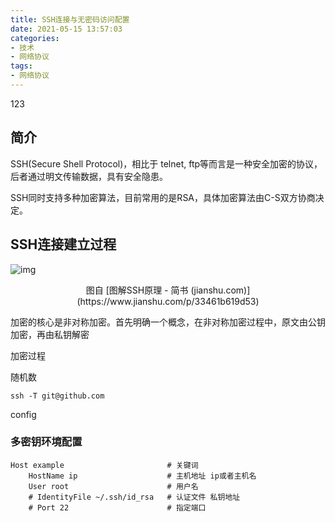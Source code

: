 ```yaml
---
title: SSH连接与无密码访问配置
date: 2021-05-15 13:57:03
categories:
- 技术
- 网络协议
tags:
- 网络协议
---
```


123

## 简介

SSH(Secure Shell Protocol)，相比于 telnet, ftp等而言是一种安全加密的协议，后者通过明文传输数据，具有安全隐患。

SSH同时支持多种加密算法，目前常用的是RSA，具体加密算法由C-S双方协商决定。

<!--more-->

## SSH连接建立过程

![img](2599999-c405729b13b0495d.png)

<center>图自 [图解SSH原理 - 简书 (jianshu.com)](https://www.jianshu.com/p/33461b619d53)</center>



加密的核心是非对称加密。首先明确一个概念，在非对称加密过程中，原文由公钥加密，再由私钥解密



加密过程

随机数



```shell
ssh -T git@github.com
```



config

### 多密钥环境配置

```
Host example                       # 关键词
    HostName ip                    # 主机地址 ip或者主机名
    User root                      # 用户名
    # IdentityFile ~/.ssh/id_rsa   # 认证文件 私钥地址
    # Port 22                      # 指定端口
```